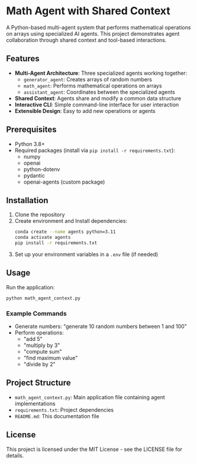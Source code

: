 # Math Agent with Shared Context

A Python-based multi-agent system that performs mathematical operations on arrays using specialized AI agents. This project demonstrates agent collaboration through shared context and tool-based interactions.

## Features

- **Multi-Agent Architecture**: Three specialized agents working together:
  - `generator_agent`: Creates arrays of random numbers
  - `math_agent`: Performs mathematical operations on arrays
  - `assistant_agent`: Coordinates between the specialized agents
- **Shared Context**: Agents share and modify a common data structure
- **Interactive CLI**: Simple command-line interface for user interaction
- **Extensible Design**: Easy to add new operations or agents

## Prerequisites

- Python 3.8+
- Required packages (install via `pip install -r requirements.txt`):
  - numpy
  - openai
  - python-dotenv
  - pydantic
  - openai-agents (custom package)

## Installation

1. Clone the repository
2. Create environment and Install dependencies:
   ```bash
   conda create --name agents python=3.11
   conda activate agents
   pip install -r requirements.txt
   ```
3. Set up your environment variables in a `.env` file (if needed)

## Usage

Run the application:
```bash
python math_agent_context.py
```

### Example Commands
- Generate numbers: "generate 10 random numbers between 1 and 100"
- Perform operations:
  - "add 5"
  - "multiply by 3"
  - "compute sum"
  - "find maximum value"
  - "divide by 2"

## Project Structure

- `math_agent_context.py`: Main application file containing agent implementations
- `requirements.txt`: Project dependencies
- `README.md`: This documentation file

## License

This project is licensed under the MIT License - see the LICENSE file for details.
